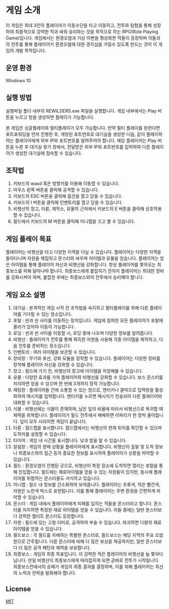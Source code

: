 # 게임 소개

이 게임은 최대 3인의 플레이어가 이동수단을 타고 이동하고, 전투와 탐험을 통해 성장하여 최종적으로 강력한 적과 싸워 승리하는 것을 목적으로 하는 RPG(Role Playing Game)입니다. 게임에서는 환경오염과 기상 이변을 형상화한 적들이 등장하며 이들과의 전투를 통해 플레이어가 환경오염에 대한 경각심을 가질수 있도록 만드는 것이 이 게임의 개발 목적입니다. 

## 운영 환경
Windows 10

## 실행 방법
실행파일 폴더 내부의 REWILDERS.exe 파일을 실행합니다.
게임 내부에서는 Play 버튼을 누르고 방을 생성하면 플레이가 가능합니다.

본 게임은 싱글플레이와 멀티플레이가 모두 가능합니다.
만약 멀티 플레이를 원한다면 포트포워딩을 먼저 진행한 후, 개방된 포트번호로 대기실을 생성한 다음, 같이 플레이하려는 플레이어에게 외부 IP와 포트번호를 알려주어야 합니다.
해당 플레이어는 Play 버튼을 누른 후 대기실 찾기 창에서, 전달받은 외부 IP와 포트번호를 입력하여 다른 플레이어가 생성한 대기실에 접속할 수 있습니다.



## 조작법

1. 키보드의 wasd 혹은 방향키를 이용해 이동할 수 있습니다.
2. 마우스 왼쪽 버튼을 클릭해 공격할 수 있습니다.
3. 키보드의 ESC 버튼을 클릭해 옵션을 열고 닫을 수 있습니다.
4. 키보드의 I 버튼을 클릭해 인벤토리를 열고 닫을 수 있습니다.
5. 비행선의 창고, 타륜, 제작소, 유물의 근처에서 키보드의 E 버튼을 클릭해 상호작용할 수 있습니다.
6. 필드에서 키보드의 M 버튼을 클릭해 미니맵을 끄고 켤 수 있습니다.

## 게임 플레이 목표
플레이어는 비행선을 타고 다양한 지역을 다닐 수 있습니다.
플레이어는 다양한 지역을 돌아다니며 자원을 채집하고 몬스터와 싸우며 아이템과 유물을 얻습니다.
플레이어는 얻은 아이템을 통해 플레이어 자신과 비행선을 강화합니다.
항상 플레이어를 쫓아오는 최종보스를 피해 달아나야 합니다.
최종보스에게 붙잡히기 전까지 플레이어는 최대한 장비를 강화시켜야 하며, 붙잡힌 후에는 최종보스와의 전투에서 승리해야 합니다.

## 게임 요소 설명
1. 대기실 :
본격적인 게임 시작 전 조작법을 숙지하고 멀티플레이를 위해 다른 플레이어를 기다릴 수 있는 장소입니다.
2. 포탈 :
씬과 씬 사이를 이동하는 장치입니다. 게임에 참여한 모든 플레이어가 포탈에 올라가 있어야 이동이 가능합니다.
3. 로딩 :
씬과 씬 사이를 이동할 시, 로딩 중에 나오며 다양한 정보를 알려줍니다.
4. 비행선 :
플레이어가 전투를 통해 획득한 자원을 사용해 각종 아이템을 제작하고, 다음 전투를 준비하는 장소입니다.
5. 인벤토리 :
여러 아이템을 보관할 수 있습니다.
6. 장비창 :
무기와 포션, 강화 모듈을 장착할 수 있습니다. 플레이어는 다양한 장비를 장착해 플레이어 자신을 강화할 수 있습니다.
7. 창고 :
필드에 가기 전, 비행선의 창고에 아이템을 저장해둘 수 있습니다.
8. 유물 :
다양한 효과를 가져 플레이어와 비행선을 강화할 수 있습니다. 보스 몬스터를 처치하면 얻을 수 있으며 한 번에 3개까지 장착 가능합니다.
9. 채팅창 :
플레이어들 간에 소통할 수 있는 창으로, 엔터키나 클릭으로 입력창을 활성화하여 메시지를 입력합니다. 엔터키를 누르면 메시지가 전송되어 다른 플레이어와 대화할 수 있습니다.
10. 식물 :
비행선에는 식물이 존재하며, 남은 잎의 비율에 따라서 비행선으로 복귀할 때 체력을 회복합니다. 플레이어가 필드 전투에서 패배하면 이파리가 한 장씩 줄어듭니다. 잎이 모두 사라지면 게임이 끝납니다.
11. 타륜 :
월드맵을 표시합니다. 월드맵에서는 비행선의 현재 위치를 확인할 수 있으며 도착지를 설정할 수 있습니다.
12. 타이머 :
게임 내 시간을 표시합니다. 낮과 밤을 알 수 있습니다.
13. 알림창 :
게임의 현재 상황을 플레이어에게 표시합니다. 비행선의 출발 및 도착 정보나 최종보스와의 접근 등의 중요한 정보를 표시하여 플레이어가 상황을 파악할 수 있습니다.
14. 필드 :
환경오염이 진행된 곳으로, 비행선이 특정 장소에 도착하면 열리는 포탈을 통해 진입합니다. 필드에는 재료아이템을 얻을 수 있는 자원들이 있지만, 동시에 플레이어를 위협하는 몬스터들도 서식하고 있습니다.
15. 미니맵 :
필드 내 정보를 간소화하여 보여줍니다. 플레이어는 초록색, 적은 빨간색, 자원은 노란색 박스로 표현됩니다. 이를 통해 플레이어는 주변 환경을 간편하게 파악할 수 있습니다.
16. 몬스터 :
게임 내에서 플레이어에게 피해를 입히는 적들을 몬스터라고 합니다. 몬스터를 처치하면 특정한 재료 아이템을 얻을 수 있습니다. 이들 중에는 일반 몬스터보다 강력한 엘리트 몬스터도 등장합니다.
17. 자원 :
필드에 있는 고철 더미로, 공격하여 부술 수 있습니다. 파괴하면 다량의 재료 아이템을 얻을 수 있습니다.
18. 필드보스 :
각 필드를 지배하는 특별한 몬스터로, 필드보스는 해당 지역의 주요 오염원으로 간주됩니다. 다른 몬스터에 비해 더 많은 보상을 제공하지만, 일반 몬스터보다 더 많은 공격 패턴과 체력을 보유합니다.
19. 최종보스 :
게임의 최종 목표입니다. 이 강력한 적은 플레이어의 비행선을 늘 쫓아다닙니다. 만일 비행선이 최종보스에게 따라잡히게 되면 곧바로 전투가 시작됩니다. 최종보스전에서의 승패가 게임의 최종 결과를 결정하며, 이를 위해 플레이어는 최선의 노력과 전략을 발휘해야 합니다.

## License

[MIT](https://choosealicense.com/licenses/mit/)
